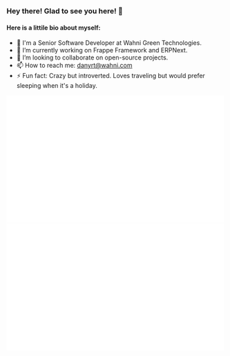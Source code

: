 ### Hey there! Glad to see you here! 👋
#### Here is a littile bio about myself:
- 👔 I'm a Senior Software Developer at Wahni Green Technologies.
- 🔭 I’m currently working on Frappe Framework and ERPNext.
- 👯 I’m looking to collaborate on open-source projects.
- 📫 How to reach me: danyrt@wahni.com
- ⚡ Fun fact: Crazy but introverted. Loves traveling but would prefer sleeping when it's a holiday.

![](https://github.com/rtdany10/github-stats/blob/master/generated/overview.svg)
![](https://github.com/rtdany10/github-stats/blob/master/generated/languages.svg)
